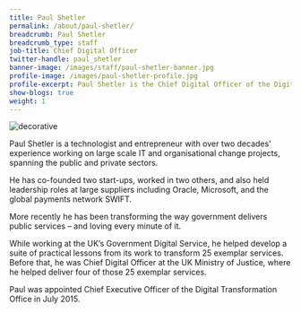 ```yaml
---
title: Paul Shetler
permalink: /about/paul-shetler/
breadcrumb: Paul Shetler
breadcrumb_type: staff
job-title: Chief Digital Officer
twitter-handle: paul_shetler
banner-image: /images/staff/paul-shetler-banner.jpg
profile-image: /images/paul-shetler-profile.jpg
profile-excerpt: Paul Shetler is the Chief Digital Officer of the Digital Transformation Agency.
show-blogs: true
weight: 1
---
```

<img src="{{ page.banner-image }}" alt="decorative">

Paul Shetler is a technologist and entrepreneur with over two decades' experience working on large scale IT and organisational change projects, spanning the public and private sectors.

He has co-founded two start-ups, worked in two others, and also held leadership roles at large suppliers including Oracle, Microsoft, and the global payments network SWIFT.

More recently he has been transforming the way government delivers public services – and loving every minute of it.

While working at the UK’s Government Digital Service, he helped develop a suite of practical lessons from its work to transform 25 exemplar services.  
Before that, he was Chief Digital Officer at the UK Ministry of Justice, where he helped deliver four of those 25 exemplar services.

Paul was appointed Chief Executive Officer of the Digital Transformation Office in July 2015.
